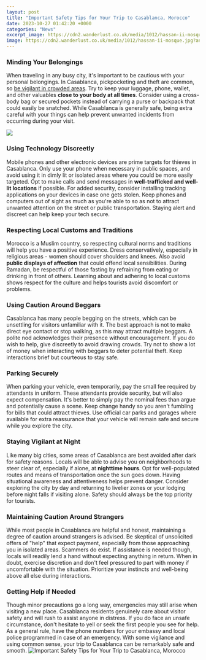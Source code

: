 ```yaml
---
layout: post
title: "Important Safety Tips for Your Trip to Casablanca, Morocco"
date: 2023-10-27 01:42:20 +0000
categories: "News"
excerpt_image: https://cdn2.wanderlust.co.uk/media/1012/hassan-ii-mosque.jpg?anchor=center&amp;mode=crop&amp;width=1440&amp;height=0&amp;format=auto&amp;quality=90&amp;rnd=132307297860000000
image: https://cdn2.wanderlust.co.uk/media/1012/hassan-ii-mosque.jpg?anchor=center&amp;mode=crop&amp;width=1440&amp;height=0&amp;format=auto&amp;quality=90&amp;rnd=132307297860000000
---
```


### Minding Your Belongings
When traveling in any busy city, it's important to be cautious with your personal belongings. In Casablanca, pickpocketing and theft are common, so [be vigilant in crowded areas](https://vsmarts.github.io/categories/). Try to keep your luggage, phone, wallet, and other valuables **close to your body at all times**. Consider using a cross-body bag or secured pockets instead of carrying a purse or backpack that could easily be snatched. While Casablanca is generally safe, being extra careful with your things can help prevent unwanted incidents from occurring during your visit. 

![](https://www.tripsavvy.com/thmb/1-_oaS_PvbJXyU7IfP7iU9f7yyI=/2128x1409/filters:fill(auto,1)/GettyImages-625321358-58e24c335f9b58ef7e5529e7.jpg)
### Using Technology Discreetly  
Mobile phones and other electronic devices are prime targets for thieves in Casablanca. Only use your phone when necessary in public spaces, and avoid using it in dimly lit or isolated areas where you could be more easily targeted. Opt to make calls and send messages in **well-trafficked and well-lit locations** if possible. For added security, consider installing tracking applications on your devices in case one gets stolen. Keep phones and computers out of sight as much as you're able to so as not to attract unwanted attention on the street or public transportation. Staying alert and discreet can help keep your tech secure.
### Respecting Local Customs and Traditions
Morocco is a Muslim country, so respecting cultural norms and traditions will help you have a positive experience. Dress conservatively, especially in religious areas - women should cover shoulders and knees. Also avoid **public displays of affection** that could offend local sensibilities. During Ramadan, be respectful of those fasting by refraining from eating or drinking in front of others. Learning about and adhering to local customs shows respect for the culture and helps tourists avoid discomfort or problems.
### Using Caution Around Beggars
Casablanca has many people begging on the streets, which can be unsettling for visitors unfamiliar with it. The best approach is not to make direct eye contact or stop walking, as this may attract multiple beggars. A polite nod acknowledges their presence without encouragement. If you do wish to help, give discreetly to avoid drawing crowds. Try not to show a lot of money when interacting with beggars to deter potential theft. Keep interactions brief but courteous to stay safe.
### Parking Securely  
When parking your vehicle, even temporarily, pay the small fee required by attendants in uniform. These attendants provide security, but will also expect compensation. It's better to simply pay the nominal fees than argue and potentially cause a scene. Keep change handy so you aren't fumbling for bills that could attract thieves. Use official car parks and garages where available for extra reassurance that your vehicle will remain safe and secure while you explore the city.
### Staying Vigilant at Night
Like many big cities, some areas of Casablanca are best avoided after dark for safety reasons. Locals will be able to advise you on neighborhoods to steer clear of, especially if alone, at **nighttime hours**. Opt for well-populated routes and means of transportation once the sun goes down. Having situational awareness and attentiveness helps prevent danger. Consider exploring the city by day and returning to livelier zones or your lodging before night falls if visiting alone. Safety should always be the top priority for tourists.
### Maintaining Caution Around Strangers   
While most people in Casablanca are helpful and honest, maintaining a degree of caution around strangers is advised. Be skeptical of unsolicited offers of "help" that expect payment, especially from those approaching you in isolated areas. Scammers do exist. If assistance is needed though, locals will readily lend a hand without expecting anything in return. When in doubt, exercise discretion and don't feel pressured to part with money if uncomfortable with the situation. Prioritize your instincts and well-being above all else during interactions.
### Getting Help if Needed
Though minor precautions go a long way, emergencies may still arise when visiting a new place. Casablanca residents genuinely care about visitor safety and will rush to assist anyone in distress. If you do face an unsafe circumstance, don't hesitate to yell or seek the first people you see for help. As a general rule, have the phone numbers for your embassy and local police programmed in case of an emergency. With some vigilance and using common sense, your trip to Casablanca can be remarkably safe and smooth.
![Important Safety Tips for Your Trip to Casablanca, Morocco](https://cdn2.wanderlust.co.uk/media/1012/hassan-ii-mosque.jpg?anchor=center&amp;mode=crop&amp;width=1440&amp;height=0&amp;format=auto&amp;quality=90&amp;rnd=132307297860000000)